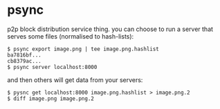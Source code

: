 # psync

p2p block distribution service thing. you can choose to run a server
that serves some files (normalised to hash-lists):

    $ psync export image.png | tee image.png.hashlist
    ba7816bf...
    cb8379ac...
    $ psync server localhost:8000

and then others will get data from your servers:

    $ pysnc get localhost:8000 image.png.hashlist > image.png.2
    $ diff image.png image.png.2
